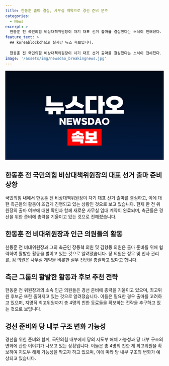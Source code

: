 ```yaml
---
title: 한동훈 출마 결심, 사무실 계약으로 경선 준비 분주
categories:
  - News
excerpt: >
  한동훈 전 국민의힘 비상대책위원장이 차기 대표 선거 출마를 결심했다는 소식이 전해졌다. 그의 측근인 장동혁 의원은 한 전 위원장의 출마 여부를 확인하고, 측근 그룹은 출마를 준비하기 위해 움직이고 있다. 최고위원 후보군은 아직 확정되지 않았지만, 장동혁·박정훈 의원이 가능성을 열어두고 있다. 한동훈 전 위원장은 출마를 위해 측근들과 지도부를 확보할 계획으로 보인다. kommongs.kr에서 확인 가능합니다.
feature_text: >
  ## koreablockchain 실시간 뉴스 속보입니다.

  한동훈 전 국민의힘 비상대책위원장이 차기 대표 선거 출마를 결심했다는 소식이 전해졌다. 그의 측근인 장동혁 의원은 한 전 위원장의 출마 여부를 확인하고, 측근 그룹은 출마를 준비하기 위해 움직이고 있다. 최고위원 후보군은 아직 확정되지 않았지만, 장동혁·박정훈 의원이 가능성을 열어두고 있다. 한동훈 전 위원장은 출마를 위해 측근들과 지도부를 확보할 계획으로 보인다. kommongs.kr에서 확인 가능합니다.
image: '/assets/img/newsdao_breakingnews.jpg'
---
```


<p><img src="/assets/img/newsdao_breakingnews.jpg" alt="koreablockchain 속보" /></p>

<h2 data-ke-size="size26">한동훈 전 국민의힘 비상대책위원장의 대표 선거 출마 준비 상황</h2>

<p>국민의힘 내에서 한동훈 전 비상대책위원장이 차기 대표 선거 출마를 결심하고, 이에 대한 측근들의 활동이 뜨겁게 진행되고 있는 상황인 것으로 보고 있습니다. 현재 한 전 위원장의 출마 여부에 대한 확인과 함께 새로운 사무실 임대 계약이 완료되며, 측근들은 경선을 위한 준비에 총력을 기울이고 있는 것으로 전해졌습니다.</p>

<h2 data-ke-size="size26">한동훈 전 비대위원장과 인근 의원들의 활동</h2>

<p>한동훈 전 비대위원장과 그의 측근인 장동혁 의원 및 김형동 의원은 출마 준비를 위해 협력하여 활발한 활동을 벌이고 있는 것으로 알려졌습니다. 장 의원은 정무 및 인사 관리를, 김 의원은 사무실 계약을 비롯한 실무 전반을 총괄하고 있다고 합니다.</p>

<h2 data-ke-size="size26">측근 그룹의 활발한 활동과 후보 추천 전략</h2>

<p>한동훈 전 위원장과의 소속 인근 의원들은 경선 준비에 총력을 기울이고 있으며, 최고위원 후보군 또한 좁혀지고 있는 것으로 알려졌습니다. 이들은 필요한 경우 출마를 고려하고 있으며, 지명직 최고위원까지 총 4명의 친한 동료들을 확보하는 전략을 추구하고 있는 것으로 보입니다.</p>

<h2 data-ke-size="size26">경선 준비와 당 내부 구조 변화 가능성</h2>

<p>경선을 위한 준비와 함께, 국민의힘 내부에서 당의 지도부 해체 가능성과 당 내부 구조의 변화에 관한 이야기가 나오고 있는 상황입니다. 이들은 총 4명의 친한 계 최고위원을 확보하여 지도부 해체 가능성을 막고자 하고 있으며, 이에 따라 당 내부 구조의 변화가 예상되고 있습니다.</p>

